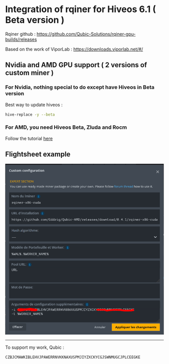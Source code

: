 # Integration of rqiner for Hiveos 6.1 ( Beta version )

Rqiner github : https://github.com/Qubic-Solutions/rqiner-gpu-builds/releases

Based on the work of ViporLab : https://downloads.viporlab.net/#/

## Nvidia and AMD GPU support ( 2 versions of custom miner )

### For Nvidia, nothing special to do except have Hiveos in Beta version

Best way to update hiveos : 
```sh
hive-replace -y --beta
```

### For AMD, you need Hiveos Beta, Zluda and Rocm

Follow the tutorial [here](https://github.com/Gddrig/Qubic_Hiveos/blob/main/tutorial_amd.md) 

## Flightsheet example 

![alt text](https://github.com/Gddrig/Qubic_Hiveos/blob/main/Capture.PNG)  

-------------------------  

To support my work, Qubic : 
```sh
CZBJCMAWKIBLEHVJPAWERRNVKKNAXUSPMJIYZXCKYCGJSWNMUGCJPLCEEGKE
```
